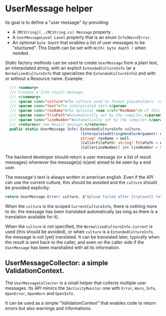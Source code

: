 # UserMessage helper

Its goal is to define a "user message" by providing:
- A `[MCString](../MCString.cs) Message` property .
- A `UserMessageLevel Level` property that is an enum `Info`/`Warn`/`Error`.
- An optional `byte Depth` that enables a list of user messages to be "stuctured". This Depth
  can be set with `With( byte depth )` when needed.

Static factory methods can be used to create `UserMessage` from a plain text, an
interpolated string, with an explicit `ExtendedCultureInfo` (ar a `NormalizedCultureInfo` that specializes
the `ExtendedCultureInfo`) and with or without a Resource name.
Example:

```csharp
  /// <summary>
  /// Creates a Info result message.
  /// </summary>
  /// <param name="culture">The culture used to format placeholders' content.</param>
  /// <param name="text">The interpolated text.</param>
  /// <param name="resName">The optional <see cref="ResName"/> of this result.</param>
  /// <param name="filePath">Automatically set by the compiler.</param>
  /// <param name="lineNumber">Automatically set by the compiler.</param>
  /// <returns>A new Result message.</returns>
  public static UserMessage Info( ExtendedCultureInfo culture,
                                  [InterpolatedStringHandlerArgument( nameof( culture ) )] FormattedStringHandler text,
                                  string? resName = null,
                                  [CallerFilePath] string? filePath = null,
                                  [CallerLineNumber] int lineNumber = 0 )
```

The backend developer should return a user message (or a list of result messages) whenever
the message(s) is(are) aimed to be seen by a end user.

The message's text is always written in american english.
Even if the API can use the current culture, this should be avoided and the `culture` should be provided
explicitly:

```csharp
return UserMessage.Error( culture, $"Upload failed after {tryCount} retries. Retrying in {(int)delay.TotalMinutes} minutes." );
```
When the `culture` is the scoped `CurrentCultureInfo`, there is nothing more to do: the message has been
translated automatically (as long as there is a translation available for it).

When the `culture` is not specified, the `NormalizedCultureInfo.Current` is used (this should be avoided),
or when `culture` is a `ExtendedCultureInfo`, the message is not (yet) translated. It can be translated
later, typically when the result is sent back to the caller, and even on the caller side if the `UserMessage`
has been marshalled with all its information.

## UserMessageCollector: a simple ValidationContext.
The `UserMessageCollector` is a small helper that collects multiple user messages. Its API mimics the
`IActivityMonitor` one with `Error`, `Warn`, `Info`, `OpenError`, `OpenWarn` and `OpenInfo`.

It can be used as a simple "ValidationContext" that enables code to return errors but also warnings and
informations.
